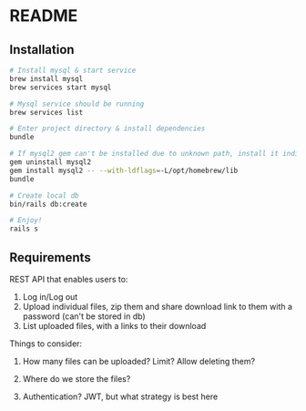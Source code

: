 # README

## Installation

```sh
# Install mysql & start service
brew install mysql
brew services start mysql

# Mysql service should be running
brew services list

# Enter project directory & install dependencies
bundle

# If mysql2 gem can't be installed due to unknown path, install it individually and later run bunle again
gem uninstall mysql2
gem install mysql2 -- --with-ldflags=-L/opt/homebrew/lib
bundle

# Create local db
bin/rails db:create

# Enjoy!
rails s
```

## Requirements

REST API that enables users to:

1. Log in/Log out
2. Upload individual files, zip them and share download link to them with a password (can't be stored in db)
3. List uploaded files, with a links to their download

Things to consider:

1. How many files can be uploaded? Limit? Allow deleting them?

2. Where do we store the files?

3. Authentication? JWT, but what strategy is best here

